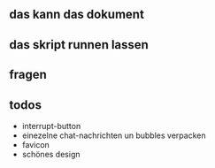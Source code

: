 ## das kann das dokument

## das skript runnen lassen

## fragen

## todos
- interrupt-button
- einezelne chat-nachrichten un bubbles verpacken
- favicon
- schönes design